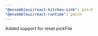 ```yaml
---
"@ensembleui/react-kitchen-sink": patch
"@ensembleui/react-runtime": patch
---
```


Added support for reset pickFile
